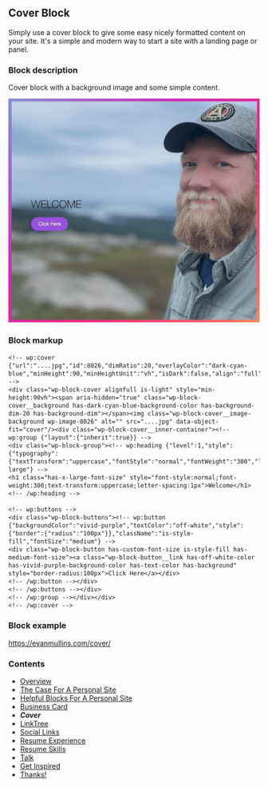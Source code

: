 ## Cover Block
Simply use a cover block to give some easy nicely formatted content on your site. It's a simple and modern way to start a site with a landing page or panel.

### Block description
Cover block with a background image and some simple content.

![cover block demo](images/cover-block.jpg)

### Block markup
```
<!-- wp:cover {"url":"....jpg","id":8026,"dimRatio":20,"overlayColor":"dark-cyan-blue","minHeight":90,"minHeightUnit":"vh","isDark":false,"align":"full"} -->
<div class="wp-block-cover alignfull is-light" style="min-height:90vh"><span aria-hidden="true" class="wp-block-cover__background has-dark-cyan-blue-background-color has-background-dim-20 has-background-dim"></span><img class="wp-block-cover__image-background wp-image-8026" alt="" src="....jpg" data-object-fit="cover"/><div class="wp-block-cover__inner-container"><!-- wp:group {"layout":{"inherit":true}} -->
<div class="wp-block-group"><!-- wp:heading {"level":1,"style":{"typography":{"textTransform":"uppercase","fontStyle":"normal","fontWeight":"300","letterSpacing":"1px"}},"fontSize":"x-large"} -->
<h1 class="has-x-large-font-size" style="font-style:normal;font-weight:300;text-transform:uppercase;letter-spacing:1px">Welcome</h1>
<!-- /wp:heading -->

<!-- wp:buttons -->
<div class="wp-block-buttons"><!-- wp:button {"backgroundColor":"vivid-purple","textColor":"off-white","style":{"border":{"radius":"100px"}},"className":"is-style-fill","fontSize":"medium"} -->
<div class="wp-block-button has-custom-font-size is-style-fill has-medium-font-size"><a class="wp-block-button__link has-off-white-color has-vivid-purple-background-color has-text-color has-background" style="border-radius:100px">Click Here</a></div>
<!-- /wp:button --></div>
<!-- /wp:buttons --></div>
<!-- /wp:group --></div></div>
<!-- /wp:cover -->
```

### Block example
https://evanmullins.com/cover/

### Contents
- [Overview](overview.md)
- [The Case For A Personal Site](case-for-personal-site.md)
- [Helpful Blocks For A Personal Site](helpful-blocks.md)
 - [Business Card](business-card-block.md)
 - ***Cover***
 - [LinkTree](linktree-block.md)
 - [Social Links](social-links-block.md)
 - [Resume Experience](resume-experience-job-block.md)
 - [Resume Skills](resume-skills-block.md)
 - [Talk](talk-block.md)
- [Get Inspired](insipration.md)
- [Thanks!](thanks.md)